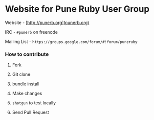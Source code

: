 # Website for Pune Ruby User Group


Website - [http://punerb.org](punerb.org)

IRC - `#punerb` on freenode

Mailing List - `https://groups.google.com/forum/#!forum/puneruby`


### How to contribute

1) Fork

2) Git clone

2) bundle install

3) Make changes

4) `shotgun` to test locally

5) Send Pull Request
